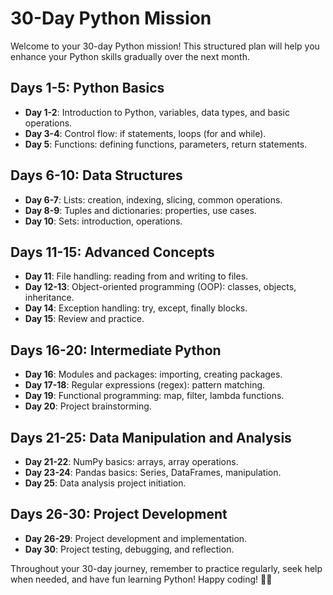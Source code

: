 # 30-Day Python Mission

Welcome to your 30-day Python mission! This structured plan will help you enhance your Python skills gradually over the next month.

## Days 1-5: Python Basics
- **Day 1-2**: Introduction to Python, variables, data types, and basic operations.
- **Day 3-4**: Control flow: if statements, loops (for and while).
- **Day 5**: Functions: defining functions, parameters, return statements.

## Days 6-10: Data Structures
- **Day 6-7**: Lists: creation, indexing, slicing, common operations.
- **Day 8-9**: Tuples and dictionaries: properties, use cases.
- **Day 10**: Sets: introduction, operations.

## Days 11-15: Advanced Concepts
- **Day 11**: File handling: reading from and writing to files.
- **Day 12-13**: Object-oriented programming (OOP): classes, objects, inheritance.
- **Day 14**: Exception handling: try, except, finally blocks.
- **Day 15**: Review and practice.

## Days 16-20: Intermediate Python
- **Day 16**: Modules and packages: importing, creating packages.
- **Day 17-18**: Regular expressions (regex): pattern matching.
- **Day 19**: Functional programming: map, filter, lambda functions.
- **Day 20**: Project brainstorming.

## Days 21-25: Data Manipulation and Analysis
- **Day 21-22**: NumPy basics: arrays, array operations.
- **Day 23-24**: Pandas basics: Series, DataFrames, manipulation.
- **Day 25**: Data analysis project initiation.

## Days 26-30: Project Development
- **Day 26-29**: Project development and implementation.
- **Day 30**: Project testing, debugging, and reflection.

Throughout your 30-day journey, remember to practice regularly, seek help when needed, and have fun learning Python! Happy coding! 🐍✨
